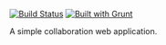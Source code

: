 [![Build Status](https://travis-ci.org/ng-darren/getty.svg?branch=master)](https://travis-ci.org/ng-darren/getty)
[![Built with Grunt](https://cdn.gruntjs.com/builtwith.png)](http://gruntjs.com/)

A simple collaboration web application.